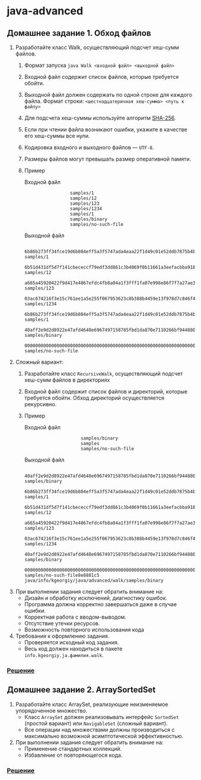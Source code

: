 # java-advanced

## Домашнее задание 1. Обход файлов

1. Разработайте класс Walk, осуществляющий подсчет хеш-сумм файлов.
   1. Формат запуска
      `java Walk <входной файл> <выходной файл>`
   2. Входной файл содержит список файлов, которые требуется обойти.
   3. Выходной файл должен содержать по одной строке для каждого файла. Формат строки:
      `<шестнадцатеричная хеш-сумма> <путь к файлу>`
   4. Для подсчета хеш-суммы используйте алгоритм [SHA-256](https://en.wikipedia.org/wiki/SHA-2).
   5. Если при чтении файла возникают ошибки, укажите в качестве его хеш-суммы все нули.
   6. Кодировка входного и выходного файлов — `UTF-8`.
   7. Размеры файлов могут превышать размер оперативной памяти.
   8. Пример

      Входной файл

                           samples/1
                           samples/12
                           samples/123
                           samples/1234
                           samples/1
                           samples/binary
                           samples/no-such-file

      Выходной файл

                           6b86b273ff34fce19d6b804eff5a3f5747ada4eaa22f1d49c01e52ddb7875b4b samples/1
                           6b51d431df5d7f141cbececcf79edf3dd861c3b4069f0b11661a3eefacbba918 samples/12
                           a665a45920422f9d417e4867efdc4fb8a04a1f3fff1fa07e998e86f7f7a27ae3 samples/123
                           03ac674216f3e15c761ee1a5e255f067953623c8b388b4459e13f978d7c846f4 samples/1234
                           6b86b273ff34fce19d6b804eff5a3f5747ada4eaa22f1d49c01e52ddb7875b4b samples/1
                           40aff2e9d2d8922e47afd4648e6967497158785fbd1da870e7110266bf944880 samples/binary
                           0000000000000000000000000000000000000000000000000000000000000000 samples/no-such-file

2. Сложный вариант:
   1. Разработайте класс `RecursiveWalk`, осуществляющий подсчет хеш-сумм файлов в директориях
   2. Входной файл содержит список файлов и директорий, которые требуется обойти. Обход директорий осуществляется рекурсивно.
   3. Пример

      Входной файл

                               samples/binary
                               samples
                               samples/no-such-file

      Выходной файл

                               40aff2e9d2d8922e47afd4648e6967497158785fbd1da870e7110266bf944880 samples/binary
                               6b86b273ff34fce19d6b804eff5a3f5747ada4eaa22f1d49c01e52ddb7875b4b samples/1
                               6b51d431df5d7f141cbececcf79edf3dd861c3b4069f0b11661a3eefacbba918 samples/12
                               a665a45920422f9d417e4867efdc4fb8a04a1f3fff1fa07e998e86f7f7a27ae3 samples/123
                               03ac674216f3e15c761ee1a5e255f067953623c8b388b4459e13f978d7c846f4 samples/1234
                               40aff2e9d2d8922e47afd4648e6967497158785fbd1da870e7110266bf944880 samples/binary
                               0000000000000000000000000000000000000000000000000000000000000000 samples/no-such-file8e8881c5 java/info/kgeorgiy/java/advanced/walk/samples/binary

3. При выполнении задания следует обратить внимание на:
   * Дизайн и обработку исключений, диагностику ошибок.
   * Программа должна корректно завершаться даже в случае ошибки.
   * Корректная работа с вводом-выводом.
   * Отсутствие утечки ресурсов.
   * Возможность повторного использования кода
4. Требования к оформлению задания.
   * Проверяется исходный код задания.
   * Весь код должен находиться в пакете `info.kgeorgiy.ja.фамилия.walk`.

### [Решение](https://github.com/pulnyasheva/ITMO/tree/main/java-advanced/solutions/walk)

## Домашнее задание 2. ArraySortedSet

1. Разработайте класс ArraySet, реализующие неизменяемое упорядоченное множество.
    * Класс `ArraySet` должен реализовывать интерфейс `SortedSet` (простой вариант) или `NavigableSet` (сложный вариант).
    * Все операции над множествами должны производиться с максимально возможной асимптотической эффективностью.
2. При выполнении задания следует обратить внимание на:
    * Применение стандартных коллекций.
    * Избавление от повторяющегося кода.

### [Решение](https://github.com/pulnyasheva/ITMO/tree/main/java-advanced/solutions/arrayset)

        